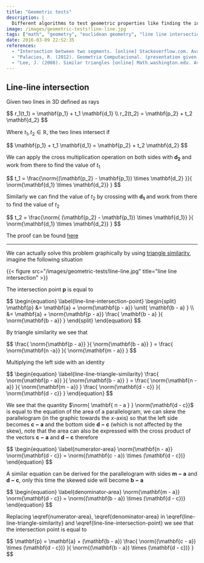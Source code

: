 ```yaml
---
title: "Geometric tests"
description: |
  Different algorithms to test geometric properties like finding the intersection of two lines.
image: /images/geometric-tests!line-line.jpg
tags: ["math", "geometry", "euclidean geometry", "line line intersection"]
date: 2016-03-09 22:52:35
references:
  - "Intersection between two segments. [online] Stackoverflow.com. Available at: http://stackoverflow.com/a/565282/3341726 [Accessed 10 Mar. 2016]."
  - "Palacios, R. (2012). Geometria Computacional. (presentation given at the UCB for the ICPC 2012)"
  - "Lee, J. (2008). Similar triangles [online] Math.washington.edu. Available at: https://www.math.washington.edu/~lee/Courses/444-5-2008/supplement3.pdf [Accessed 10 Mar. 2016]."
---
```


## Line-line intersection

Given two lines in 3D defined as rays

<div>$$
r_1(t_1) = \mathbf{p_1} + t_1 \mathbf{d_1} \\
r_2(t_2) = \mathbf{p_2} + t_2 \mathbf{d_2}
$$</div>

Where $t_1, t_2 \in \mathbb{R}$, the two lines intersect if

<div>$$
\mathbf{p_1} + t_1 \mathbf{d_1} = \mathbf{p_2} + t_2 \mathbf{d_2}
$$</div>

We can apply the cross multiplication operation on both sides with $\mathbf{d_2}$ and work from there to find the value of $t_1$

<!--
<div>$$
\begin{align*}
(\mathbf{p_1}  + t_1 \mathbf{d_1}) \times \mathbf{d_2} &= (\mathbf{p_2} + t_2 \mathbf{d_2}) \times \mathbf{d_2} \\
\mathbf{p_1} \times \mathbf{d_2} + t_1 (\mathbf{d_1} \times \mathbf{d_2}) &= \mathbf{p_2} \times \mathbf{d_2} + t_2 (\mathbf{d_2} \times \mathbf{d_2}) \\
\mathbf{p_1} \times \mathbf{d_2} + t_1 (\mathbf{d_1} \times \mathbf{d_2}) &= \mathbf{p_2} \times \mathbf{d_2}
\end{align*}
$$</div>

Finding the value of $t_1$

<div>$$
\begin{align*}
t_1 (\mathbf{d_1} \times \mathbf{d_2}) &= \mathbf{p_2} \times \mathbf{d_2} - \mathbf{p_1} \times \mathbf{d_2} \\
t_1 &= \frac{\mathbf{p_2} \times \mathbf{d_2} - \mathbf{p_1} \times \mathbf{d_2} }{ \mathbf{d_1} \times \mathbf{d_2} } \\
\end{align*}
$$</div>
-->

<div>
<div>$$
t_1 = \frac{\norm{(\mathbf{p_2} - \mathbf{p_1}) \times \mathbf{d_2} }}{ \norm{\mathbf{d_1} \times \mathbf{d_2}} }
$$</div>
</div>

Similarly we can find the value of $t_2$ by crossing with $\mathbf{d_1}$ and work from there to find the value of $t_2$

<!--
<div>$$
\begin{align*}
(\mathbf{p_1}  + t_1 \mathbf{d_1}) \times \mathbf{d_1} &= (\mathbf{p_2} + t_2 \mathbf{d_2}) \times \mathbf{d_1} \\

\mathbf{p_1} \times \mathbf{d_1} + t_1 (\mathbf{d_1} \times \mathbf{d_1}) &= \mathbf{p_2} \times \mathbf{d_1} + t_2 (\mathbf{d_2} \times \mathbf{d_1}) \\

\mathbf{p_1} \times \mathbf{d_1} &= \mathbf{p_2} \times \mathbf{d_1} + t_2 (\mathbf{d_2} \times \mathbf{d_1}) \\

t_2 (\mathbf{d_2} \times \mathbf{d_1}) &= \mathbf{p_1} \times \mathbf{d_1} - \mathbf{p_2} \times \mathbf{d_1} \\

t_2 &= \frac{ \mathbf{p_1} \times \mathbf{d_1} - \mathbf{p_2} \times \mathbf{d_1} }{ \mathbf{d_2} \times \mathbf{d_1} } \\

t_2 &= \frac{ (\mathbf{p_1} - \mathbf{p_2}) \times \mathbf{d_1} }{ \mathbf{d_2} \times \mathbf{d_1} } \\
\end{align*}
$$</div>
-->

<div>$$
t_2 = \frac{\norm{ (\mathbf{p_2} - \mathbf{p_1}) \times \mathbf{d_1}} }{ \norm{\mathbf{d_1} \times \mathbf{d_2}} }
$$</div>

The proof can be found [ here ](http://stackoverflow.com/a/565282/3341726)

---

We can actually solve this problem graphically by using [triangle similarity](https://www.mathsisfun.com/geometry/triangles-similar-finding.html), imagine the following situation

{{< figure src="/images/geometric-tests!line-line.jpg" title="line line intersection" >}}

The intersection point $\mathbf{p}$ is equal to

<div>$$
\begin{equation} \label{line-line-intersection-point}
\begin{split}
\mathbf{p} &= \mathbf{a} + \norm{\mathbf{p - a}} \unit{ \mathbf{b - a} } \\
&= \mathbf{a} + \norm{\mathbf{p - a}} \frac{ \mathbf{b - a}  }{ \norm{\mathbf{b - a}} }
\end{split}
\end{equation}
$$</div>

By triangle similarity we see that

<div>$$
\frac{ \norm{\mathbf{p - a}} }{ \norm{\mathbf{b - a}} } = \frac{ \norm{\mathbf{n -a}} }{ \norm{\mathbf{m - a}} }
$$</div>

Multiplying the left side with an identity

<div>$$
\begin{equation} \label{line-line-triangle-similarity}
\frac{ \norm{\mathbf{p - a}} }{ \norm{\mathbf{b - a}} } = \frac{ \norm{\mathbf{n -a}} }{ \norm{\mathbf{m - a}} } \frac{ \norm{\mathbf{d - c}} }{ \norm{\mathbf{d - c}} }
\end{equation}
$$</div>

We see that the quantity $\norm{ \mathbf{ n - a } } \norm{\mathbf{d - c}}$ is equal to the equation of the area of a parallelogram, we can skew the parallelogram (in the graphic towards the $x$-axis) so that the left side becomes $\mathbf{c - a}$ and the bottom side $\mathbf{d - c}$ (which is not affected by the skew), note that the area can also be expressed with the cross product of the vectors $\mathbf{c - a}$ and $\mathbf{d - c}$ therefore

<div>$$
\begin{equation} \label{numerator-area}
\norm{\mathbf{n - a}} \norm{\mathbf{d - c}} = \norm{(\mathbf{c - a}) \times (\mathbf{d - c})}
\end{equation}
$$</div>

A similar equation can be derived for the parallelogram with sides $\mathbf{m - a}$ and $\mathbf{d - c}$, only this time the skewed side will become $\mathbf{b - a}$

<div>$$
\begin{equation} \label{denominator-area}
\norm{\mathbf{m - a}} \norm{\mathbf{d - c}} = \norm{(\mathbf{b - a}) \times (\mathbf{d - c})}
\end{equation}
$$</div>

Replacing \eqref{numerator-area}, \eqref{denominator-area} in \eqref{line-line-triangle-similarity} and \eqref{line-line-intersection-point} we see that the intersection point is equal to

<div>$$
\mathbf{p} = \mathbf{a} + (\mathbf{b - a}) \frac{ \norm{(\mathbf{c - a}) \times (\mathbf{d - c})} }{ \norm{(\mathbf{b - a}) \times (\mathbf{d - c})} }
$$</div>

